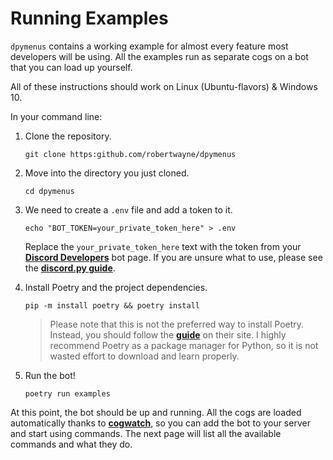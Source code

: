 # Running Examples

`dpymenus` contains a working example for almost every feature most developers will be using. All the examples run as separate cogs on a bot that you can load up yourself.

All of these instructions should work on Linux (Ubuntu-flavors) & Windows 10.

In your command line:

1. Clone the repository.

    ```shell
    git clone https:github.com/robertwayne/dpymenus
    ```

2. Move into the directory you just cloned.

    ```shell
    cd dpymenus
    ```

3. We need to create a `.env` file and add a token to it.

    ```shell
    echo "BOT_TOKEN=your_private_token_here" > .env
    ```

   Replace the `your_private_token_here` text with the token from your
   **[Discord Developers](https://discord.com/developers/applications)**
   bot page. If you are unsure what to use, please see the
   **[discord.py guide](https://discordpy.readthedocs.io/en/stable/discord.html)**.

4. Install Poetry and the project dependencies.

    ```shell
    pip -m install poetry && poetry install
    ```

   > Please note that this is not the preferred way to install Poetry. Instead,
   > you should follow the **[guide](https://python-poetry.org/docs/#installation)** on their site.
   > I highly recommend Poetry as a package manager for Python, so it is not wasted
   > effort to download and learn properly.

5. Run the bot!

    ```shell
    poetry run examples
    ```

At this point, the bot should be up and running. All the cogs are loaded automatically thanks to **[cogwatch]('https://github.com/robertwayne/cogwatch)**, so you can add the bot to your server and start using commands. The next page will list all the available commands and what they do.
